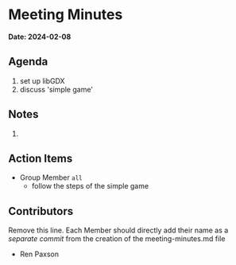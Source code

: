 # Meeting Minutes
**Date: 2024-02-08**

## Agenda
1. set up libGDX
2. discuss 'simple game'

## Notes
1. 

## Action Items
* Group Member `all`
    * follow the steps of the simple game

## Contributors
Remove this line. Each Member should directly add their name as a _separate commit_ from the creation of the meeting-minutes.md file
* Ren Paxson
